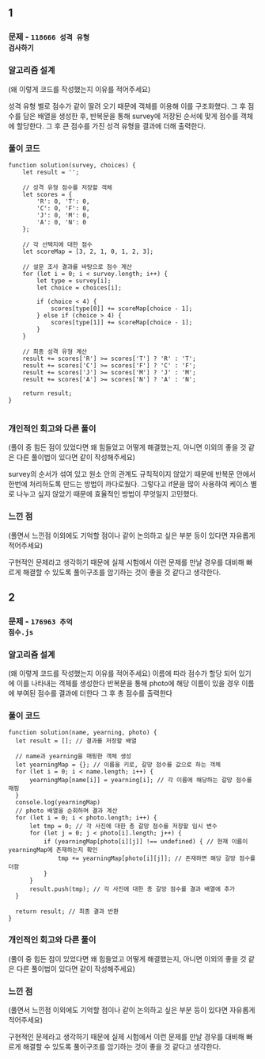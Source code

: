 ## 1

### 문제 - <code>118666 성격 유형 검사하기</code>

### 알고리즘 설계

(왜 이렇게 코드를 작성했는지 이유를 적어주세요)

성격 유형 별로 점수가 같이 딸려 오기 때문에 객체를 이용해 이를 구조화했다.
그 후 점수를 담은 배열을 생성한 후,
반복문을 통해 survey에 저장된 순서에 맞게 점수를 객체에 할당한다.
그 후 큰 점수를 가진 성격 유형을 결과에 더해 출력한다.

### 풀이 코드

```
function solution(survey, choices) {
    let result = '';
    
    // 성격 유형 점수를 저장할 객체
    let scores = {
        'R': 0, 'T': 0,
        'C': 0, 'F': 0,
        'J': 0, 'M': 0,
        'A': 0, 'N': 0
    };
    
    // 각 선택지에 대한 점수
    let scoreMap = [3, 2, 1, 0, 1, 2, 3];
    
    // 설문 조사 결과를 바탕으로 점수 계산
    for (let i = 0; i < survey.length; i++) {
        let type = survey[i];
        let choice = choices[i];
        
        if (choice < 4) {
            scores[type[0]] += scoreMap[choice - 1];
        } else if (choice > 4) {
            scores[type[1]] += scoreMap[choice - 1];
        }
    }
    
    // 최종 성격 유형 계산
    result += scores['R'] >= scores['T'] ? 'R' : 'T';
    result += scores['C'] >= scores['F'] ? 'C' : 'F';
    result += scores['J'] >= scores['M'] ? 'J' : 'M';
    result += scores['A'] >= scores['N'] ? 'A' : 'N';
    
    return result;
}


```

### 개인적인 회고와 다른 풀이

(풀이 중 힘든 점이 있었다면 왜 힘들었고 어떻게 해결했는지, 아니면 이외의 좋을 것 같은 다른 풀이법이 있다면 같이 작성해주세요)

survey의 순서가 섞여 있고 원소 안의 관계도 규칙적이지 않았기 때문에 반복문 안에서 한번에 처리하도록 만드는 방법이 까다로웠다.
그렇다고 if문을 많이 사용하여 케이스 별로 나누고 싶지 않았기 때문에 효율적인 방법이 무엇일지 고민했다.

### 느낀 점

(풀면서 느낀점 이외에도 기억할 점이나 같이 논의하고 싶은 부분 등이 있다면 자유롭게 적어주세요)

구현적인 문제라고 생각하기 때문에 실제 시험에서 이런 문제를 만날 경우를 대비해 빠르게 해결할 수 있도록 풀이구조를 암기하는 것이 좋을 것 같다고 생각한다.


## 2

### 문제 - <code>176963 추억 점수.js</code>

### 알고리즘 설계

(왜 이렇게 코드를 작성했는지 이유를 적어주세요)
이름에 따라 점수가 할당 되어 있기에 이를 나타내는 객체를 생성한다
반복문을 통해 photo에 해당 이름이 있을 경우 이름에 부여된 점수를 결과에 더한다
그 후 총 점수를 출력한다


### 풀이 코드

```
function solution(name, yearning, photo) {
  let result = []; // 결과를 저장할 배열
  
  // name과 yearning을 매핑한 객체 생성
  let yearningMap = {}; // 이름을 키로, 갈망 점수를 값으로 하는 객체
  for (let i = 0; i < name.length; i++) {
      yearningMap[name[i]] = yearning[i]; // 각 이름에 해당하는 갈망 점수를 매핑
  }
  console.log(yearningMap)
  // photo 배열을 순회하며 결과 계산
  for (let i = 0; i < photo.length; i++) {
      let tmp = 0; // 각 사진에 대한 총 갈망 점수를 저장할 임시 변수
      for (let j = 0; j < photo[i].length; j++) {
          if (yearningMap[photo[i][j]] !== undefined) { // 현재 이름이 yearningMap에 존재하는지 확인
              tmp += yearningMap[photo[i][j]]; // 존재하면 해당 갈망 점수를 더함
          }
      }
      result.push(tmp); // 각 사진에 대한 총 갈망 점수를 결과 배열에 추가
  }
  
  return result; // 최종 결과 반환
}
```

### 개인적인 회고와 다른 풀이

(풀이 중 힘든 점이 있었다면 왜 힘들었고 어떻게 해결했는지, 아니면 이외의 좋을 것 같은 다른 풀이법이 있다면 같이 작성해주세요)




### 느낀 점

(풀면서 느낀점 이외에도 기억할 점이나 같이 논의하고 싶은 부분 등이 있다면 자유롭게 적어주세요)

구현적인 문제라고 생각하기 때문에 실제 시험에서 이런 문제를 만날 경우를 대비해 빠르게 해결할 수 있도록 풀이구조를 암기하는 것이 좋을 것 같다고 생각한다.